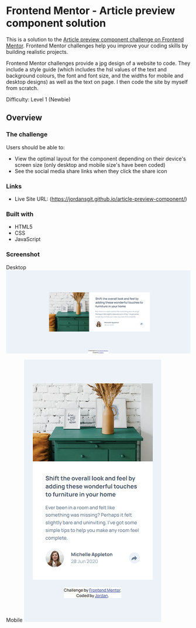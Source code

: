 # Frontend Mentor - Article preview component solution

This is a solution to the [Article preview component challenge on Frontend Mentor](https://www.frontendmentor.io/challenges/article-preview-component-dYBN_pYFT). Frontend Mentor challenges help you improve your coding skills by building realistic projects. 

Frontend Mentor challenges provide a jpg design of a website to code. They include a style guide (which includes the hsl values of the text and background colours, the font and font size, and the widths for mobile and desktop designs) as well as the text on page. 
I then code the site by myself from scratch. 

Difficulty: Level 1 (Newbie)

## Overview

### The challenge

Users should be able to:

- View the optimal layout for the component depending on their device's screen size (only desktop and mobile size's have been coded)
- See the social media share links when they click the share icon

### Links

- Live Site URL: (https://jordansgit.github.io/article-preview-component/)

### Built with
- HTML5 
- CSS 
- JavaScript 

### Screenshot

Desktop 
![Desktop Screenshot](./screenshots/desktop-screenshot.png)

Mobile 
![Mobile Screenshot](./screenshots/mobile-screenshot.png)
